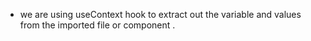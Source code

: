* we are using useContext hook to extract out the variable and values from the imported file or component .